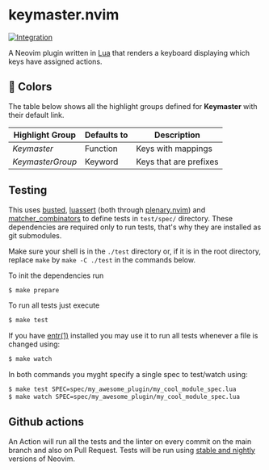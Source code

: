 # keymaster.nvim

[![Integration][integration-badge]][integration-runs]

A Neovim plugin written in [Lua][lua] that renders a keyboard displaying which
keys have assigned actions.

## 🎨 Colors

The table below shows all the highlight groups defined for **Keymaster** with their default link.

| Highlight Group     | Defaults to | Description                                 |
| ------------------- | ----------- | ------------------------------------------- |
| _Keymaster_         | Function    | Keys with mappings                          |
| _KeymasterGroup_    | Keyword     | Keys that are prefixes                      |

## Testing

This uses [busted][busted], [luassert][luassert] (both through
[plenary.nvim][plenary]) and [matcher_combinators][matcher_combinators] to
define tests in `test/spec/` directory. These dependencies are required only to
run tests, that's why they are installed as git submodules.

Make sure your shell is in the `./test` directory or, if it is in the root directory,
replace `make` by `make -C ./test` in the commands below.

To init the dependencies run

```bash
$ make prepare
```

To run all tests just execute

```bash
$ make test
```

If you have [entr(1)][entr] installed you may use it to run all tests whenever a
file is changed using:

```bash
$ make watch
```

In both commands you myght specify a single spec to test/watch using:

```bash
$ make test SPEC=spec/my_awesome_plugin/my_cool_module_spec.lua
$ make watch SPEC=spec/my_awesome_plugin/my_cool_module_spec.lua
```

## Github actions

An Action will run all the tests and the linter on every commit on the main
branch and also on Pull Request. Tests will be run using
[stable and nightly][neovim-test-versions] versions of Neovim.

[lua]: https://www.lua.org/
[entr]: https://eradman.com/entrproject/
[luarocks]: https://luarocks.org/
[busted]: https://olivinelabs.com/busted/
[luassert]: https://github.com/Olivine-Labs/luassert
[plenary]: https://github.com/nvim-lua/plenary.nvim
[matcher_combinators]: https://github.com/m00qek/matcher_combinators.lua
[integration-badge]: https://github.com/jokajak/keymaster.nvim/actions/workflows/integration.yml/badge.svg
[integration-runs]: https://github.com/jokajak/keymaster.nvim/actions/workflows/integration.yml
[neovim-test-versions]: .github/workflows/integration.yml#L17
[help]: doc/keymaster.txt
